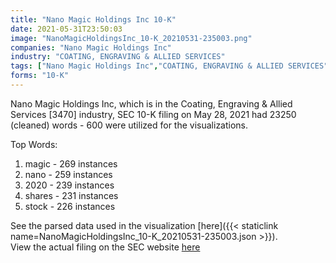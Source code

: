 ```yaml
---
title: "Nano Magic Holdings Inc 10-K"
date: 2021-05-31T23:50:03
image: "NanoMagicHoldingsInc_10-K_20210531-235003.png"
companies: "Nano Magic Holdings Inc"
industry: "COATING, ENGRAVING & ALLIED SERVICES"
tags: ["Nano Magic Holdings Inc","COATING, ENGRAVING & ALLIED SERVICES","05-28-2021","10-K"]
forms: "10-K"
---
```

Nano Magic Holdings Inc, which is in the Coating, Engraving & Allied Services [3470] industry, SEC 10-K filing on May 28, 2021 had 23250 (cleaned) words - 600 were utilized for the visualizations.

Top Words:
1. magic - 269 instances
2. nano - 259 instances
3. 2020 - 239 instances
4. shares - 231 instances
5. stock - 226 instances


See the parsed data used in the visualization [here]({{< staticlink name=NanoMagicHoldingsInc_10-K_20210531-235003.json >}}).  
View the actual filing on the SEC website [here](https://www.sec.gov/Archives/edgar/data/891417/0001493152-21-013246.txt)
